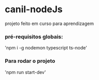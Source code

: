 # canil-nodeJs

projeto feito em curso para aprendizagem

### pré-requisitos globais:
'npm i -g nodemon typescript ts-node'

### Para rodar o projeto 
'npm run start-dev'
